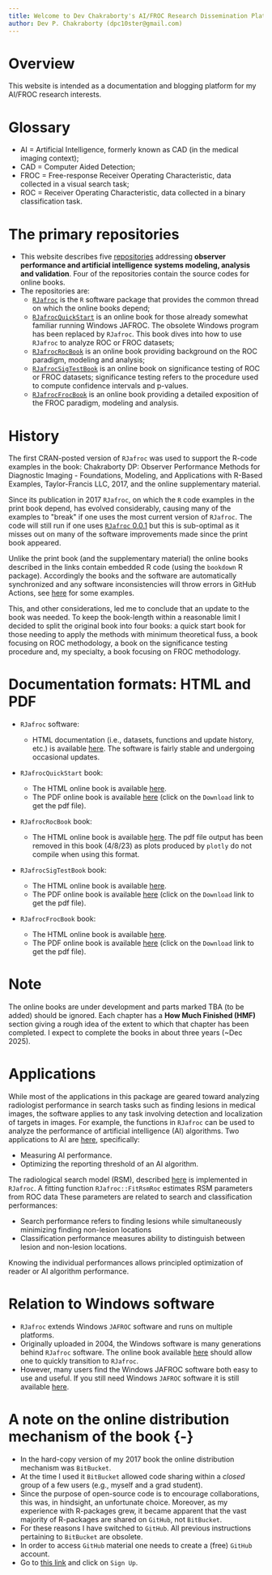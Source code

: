 ```yaml
---
title: Welcome to Dev Chakraborty's AI/FROC Research Dissemination Platform
author: Dev P. Chakraborty (dpc10ster@gmail.com)
---
```


# Overview

This website is intended as a documentation and blogging platform for my AI/FROC research interests. 

# Glossary

* AI = Artificial Intelligence, formerly known as CAD (in the medical imaging context); 
* CAD = Computer Aided Detection;
* FROC = Free-response Receiver Operating Characteristic, data collected in a visual search task;
* ROC = Receiver Operating Characteristic, data collected in a binary classification task.


# The primary repositories

* This website describes five [repositories](https://github.com/dpc10ster) addressing **observer performance and artificial intelligence systems modeling, analysis and validation**. Four of the repositories contain the source codes for online books.
* The repositories are:
    + [`RJafroc`](https://dpc10ster.github.io/RJafroc/) is the `R` software package that provides the common thread on which the online books depend; 
    + [`RJafrocQuickStart`](https://dpc10ster.github.io/RJafrocQuickStart) is an online book for those already somewhat familiar running Windows JAFROC. The obsolete Windows program has been replaced by `RJafroc`. This book dives into how to use `RJafroc` to analyze ROC or FROC datasets;
    + [`RJafrocRocBook`](https://dpc10ster.github.io/RJafrocRocBook) is an online book providing background on the ROC paradigm, modeling and analysis; 
    + [`RJafrocSigTestBook`](https://dpc10ster.github.io/RJafrocSigTestBook) is an online book on significance testing of ROC or FROC datasets; significance testing refers to the procedure used to compute confidence intervals and p-values. 
    + [`RJafrocFrocBook`](https://dpc10ster.github.io/RJafrocFrocBook/) is an online book providing a detailed exposition of the FROC paradigm, modeling and analysis.


# History

The first CRAN-posted version of `RJafroc` was used to support the R-code examples in the book: Chakraborty DP: Observer Performance Methods for Diagnostic Imaging - Foundations, Modeling, and Applications with R-Based Examples, Taylor-Francis LLC, 2017, and the online supplementary material. 

Since its publication in 2017 `RJafroc`, on which the `R` code examples in the print book depend, has evolved considerably, causing many of the examples to "break" if one uses the most current version of `RJafroc`. The code will still run if one uses [`RJafroc` 0.0.1](https://cran.r-project.org/src/contrib/Archive/RJafroc/) but this is sub-optimal as it misses out on many of the software improvements made since the print book appeared.

Unlike the print book (and the supplementary material) the online books described in the links contain embedded R code (using the `bookdown` R package). Accordingly the books and the software are automatically synchronized and any software inconsistencies will throw errors in GitHub Actions, see [here](https://github.com/dpc10ster/RJafrocFrocBook/actions) for some examples. 

This, and other considerations, led me to conclude that an update to the book was needed. To keep the book-length within a reasonable limit I decided to split the original book into four books: a quick start book for those needing to apply the methods with minimum theoretical fuss, a book focusing on ROC methodology, a book on the significance testing procedure and, my specialty, a book focusing on FROC methodology. 


# Documentation formats: HTML and PDF 


* `RJafroc` software:
    + HTML documentation (i.e., datasets, functions and update history, etc.) is available [here](https://dpc10ster.github.io/RJafroc/). The software is fairly stable and undergoing occasional updates. 

* `RJafrocQuickStart` book:
    + The HTML online book is available [here](https://dpc10ster.github.io/RJafrocQuickStart/). 
    + The PDF online book is available [here](https://github.com/dpc10ster/RJafrocQuickStart/blob/gh-pages/RJafrocQuickStart.pdf) (click on the `Download` link to get the pdf file). 

* `RJafrocRocBook` book:
    + The HTML online book is available [here](https://dpc10ster.github.io/RJafrocRocBook/). The pdf file output has been removed in this book (4/8/23) as plots produced by `plotly` do not compile when using this format. 

* `RJafrocSigTestBook` book:
    + The HTML online book is available [here](https://dpc10ster.github.io/RJafrocSigTestBook/). 
    + The PDF online book is available [here](https://github.com/dpc10ster/RJafrocSigTestBook/blob/gh-pages/RJafrocSigTestBook.pdf) (click on the `Download` link to get the pdf file). 

* `RJafrocFrocBook` book:
    + The HTML online book is available [here](https://dpc10ster.github.io/RJafrocFrocBook/). 
    + The PDF online book is available [here](https://github.com/dpc10ster/RJafrocFrocBook/blob/gh-pages/RJafrocFrocBook.pdf) (click on the `Download` link to get the pdf file). 

# Note

The online books are under development and parts marked TBA (to be added) should be ignored. Each chapter has a **How Much Finished (HMF)** section giving a rough idea of the extent to which that chapter has been completed. I expect to complete the books in about three years (~Dec 2025).


# Applications

While most of the applications in this package are geared toward analyzing radiologist performance in search tasks such as finding lesions in medical images, the software applies to any task involving detection and localization of targets in images. For example, the functions in `RJafroc` can be used to analyze the performance of artificial intelligence (AI) algorithms. Two applications to AI are [here](https://dpc10ster.github.io/RJafrocFrocBook/), specifically:

* Measuring AI performance.
* Optimizing the reporting threshold of an AI algorithm.

The radiological search model (RSM), described [here](https://dpc10ster.github.io/RJafrocFrocBook/) is implemented in `RJafroc`. A fitting function `RJafroc::FitRsmRoc` estimates RSM parameters from ROC data These parameters are related to search and classification performances: 

* Search performance refers to finding lesions while simultaneously minimizing finding non-lesion locations 
* Classification performance measures ability to distinguish between lesion and non-lesion locations. 

Knowing the individual performances allows principled optimization of reader or AI algorithm performance.


# Relation to Windows software

* `RJafroc` extends Windows `JAFROC` software and runs on multiple platforms.
* Originally uploaded in 2004, the Windows software is many generations behind `RJafroc` software. The online book available [here](https://dpc10ster.github.io/RJafrocQuickStart/) should allow one to quickly transition to `RJafroc`.
* However, many users find the Windows JAFROC software both easy to use and useful. If you still need Windows `JAFROC` software it is still available [here](https://github.com/dpc10ster/WindowsJafroc).


# A note on the online distribution mechanism of the book {-}

* In the hard-copy version of my 2017 book the online distribution mechanism was `BitBucket`. 
* At the time I used it `BitBucket` allowed code sharing within a _closed_ group of a few users (e.g., myself and a grad student). 
* Since the purpose of open-source code is to encourage collaborations, this was, in hindsight, an unfortunate choice. Moreover, as my experience with R-packages grew, it became apparent that the vast majority of R-packages are shared on `GitHub`, not `BitBucket`. 
* For these reasons I have switched to `GitHub`. All previous instructions pertaining to `BitBucket` are obsolete.
* In order to access `GitHub` material one needs to create a (free) `GitHub` account. 
* Go to [this link](https://github.com) and click on `Sign Up`.


